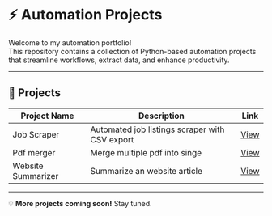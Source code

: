 # ⚡ Automation Projects

Welcome to my automation portfolio!  
This repository contains a collection of Python-based automation projects that streamline workflows, extract data, and enhance productivity.

---

## 📂 Projects

| Project Name | Description | Link |
|--------------|-------------|------|
| Job Scraper  | Automated job listings scraper with CSV export | [View](./job_scraper) |
| Pdf merger | Merge multiple pdf into singe | [View](./pdf_merger) |
| Website Summarizer | Summarize an website article| [View](./website_summarizer) |

---

💡 **More projects coming soon!** Stay tuned.
